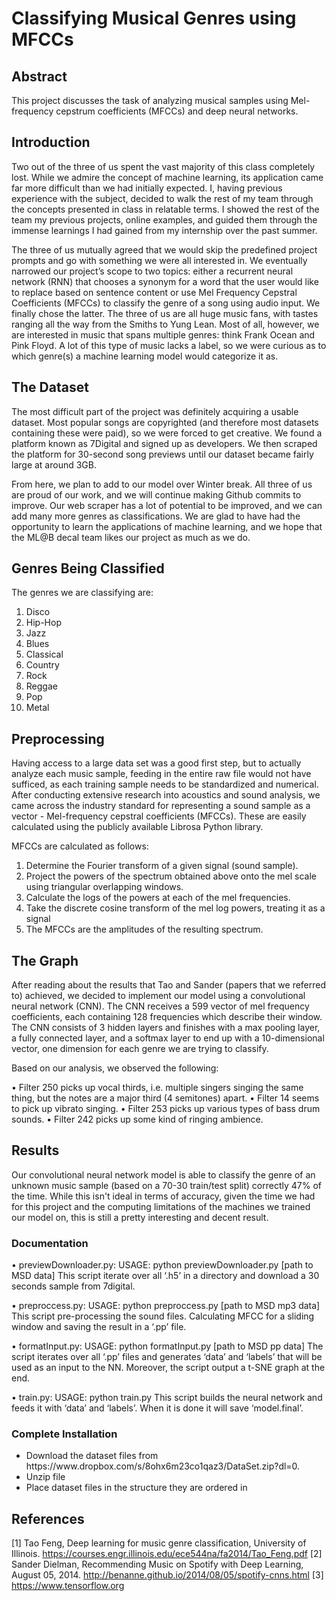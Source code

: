 # Classifying Musical Genres using MFCCs

## Abstract

This project discusses the task of analyzing musical samples using Mel-frequency cepstrum coefficients (MFCCs) and deep neural networks.

## Introduction

Two out of the three of us spent the vast majority of this class completely lost. While we admire the concept of machine learning, its application came far more difficult than we had initially expected. I, having previous experience with the subject, decided to walk the rest of my team through the concepts presented in class in relatable terms. I showed the rest of the team my previous projects, online examples, and guided them through the immense learnings I had gained from my internship over the past summer.

The three of us mutually agreed that we would skip the predefined project prompts and go with something we were all interested in. We eventually narrowed our project’s scope to two topics: either a recurrent neural network (RNN) that chooses a synonym for a word that the user would like to replace based on sentence content or use Mel Frequency Cepstral Coefficients (MFCCs) to classify the genre of a song using audio input. We finally chose the latter.
The three of us are all huge music fans, with tastes ranging all the way from the Smiths to Yung Lean. Most of all, however, we are interested in music that spans multiple genres: think Frank Ocean and Pink Floyd. A lot of this type of music lacks a label, so we were curious as to which genre(s) a machine learning model would categorize it as.

## The Dataset

The most difficult part of the project was definitely acquiring a usable dataset. Most popular songs are copyrighted (and therefore most datasets containing these were paid), so we were forced to get creative. We found a platform known as 7Digital and signed up as developers. We then scraped the platform for 30-second song previews until our dataset became fairly large at around 3GB.

From here, we plan to add to our model over Winter break. All three of us are proud of our work, and we will continue making Github commits to improve. Our web scraper has a lot of potential to be improved, and we can add many more genres as classifications. We are glad to have had the opportunity to learn the applications of machine learning, and we hope that the ML@B decal team likes our project as much as we do.

## Genres Being Classified

The genres we are classifying are:
1. Disco<br>
2. Hip-Hop<br>
3. Jazz<br>
4. Blues<br>
5. Classical<br>
6. Country<br>
7. Rock<br>
8. Reggae<br>
9. Pop<br>
10. Metal<br>

## Preprocessing

Having access to a large data set was a good first step, but to actually analyze each music sample, feeding in the entire raw file would not have sufficed, as each training sample needs to be standardized and numerical. After conducting extensive research into acoustics and sound analysis, we came across the industry standard for representing a sound sample as a vector - Mel-frequency cepstral coefficients (MFCCs). These are easily calculated using the publicly available Librosa Python library. 

MFCCs are calculated as follows:
1. Determine the Fourier transform of a given signal (sound sample).
2. Project the powers of the spectrum obtained above onto the mel scale using triangular overlapping windows.
3. Calculate the logs of the powers at each of the mel frequencies.
4. Take the discrete cosine transform of the mel log powers, treating it as a signal
5. The MFCCs are the amplitudes of the resulting spectrum.
 
## The Graph
 
 After reading about the results that Tao and Sander (papers that we referred to) achieved, we decided to implement our model using a convolutional neural network (CNN). The CNN receives a 599 vector of mel frequency coefficients, each containing 128 frequencies which describe their window. The CNN consists of 3 hidden layers and finishes with a max pooling layer, a fully connected layer, and a softmax layer to end up with a 10-dimensional vector, one dimension for each genre we are trying to classify.
 
 Based on our analysis, we observed the following:

• Filter 250 picks up vocal thirds, i.e. multiple singers singing
  the same thing, but the notes are a major third (4 semitones) apart.
• Filter 14 seems to pick up vibrato singing.
• Filter 253 picks up various types of bass drum sounds.
• Filter 242 picks up some kind of ringing ambience.

## Results

Our convolutional neural network model is able to classify the genre of an unknown music sample (based on a 70-30 train/test split) correctly 47% of the time. While this isn't ideal in terms of accuracy, given the time we had for this project and the computing limitations of the machines we trained our model on, this is still a pretty interesting and decent result. 

### Documentation

• previewDownloader.py: 
USAGE: python previewDownloader.py [path to MSD data] 
This script iterate over all ‘.h5’ in a directory and download a 30 seconds sample from 7digital.

• preproccess.py: 
USAGE: python preproccess.py [path to MSD mp3 data] 
This script pre-processing the sound files. Calculating MFCC for a sliding window and saving the result in a ‘.pp’ file.

• formatInput.py: 
USAGE: python formatInput.py [path to MSD pp data] 
The script iterates over all ‘.pp’ files and generates ‘data’ and ‘labels’ that will be used as an input to the NN. 
Moreover, the script output a t-SNE graph at the end.

• train.py: 
USAGE: python train.py 
This script builds the neural network and feeds it with ‘data’ and ‘labels’.  When it is done it will save ‘model.final’.

### Complete Installation

<ul>
<li>Download the dataset files from https://www.dropbox.com/s/8ohx6m23co1qaz3/DataSet.zip?dl=0.</li>
<li>Unzip file</li>
<li>Place dataset files in the structure they are ordered in</li>
</ul>


## References

[1] Tao Feng, Deep learning for music genre classification, University of Illinois. https://courses.engr.illinois.edu/ece544na/fa2014/Tao_Feng.pdf
[2] Sander Dielman, Recommending Music on Spotify with Deep Learning, August 05, 2014. http://benanne.github.io/2014/08/05/spotify-cnns.html
[3] https://www.tensorflow.org
